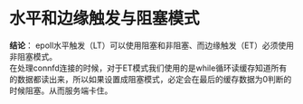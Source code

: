 # 水平和边缘触发与阻塞模式
**结论**： epoll水平触发（LT）可以使用阻塞和非阻塞、而边缘触发（ET）必须使用非阻塞模式。  
在处理connfd连接的时候，对于ET模式我们使用的是while循环读缓存知道所有的数据都读出来，所以如果设置成阻塞模式，必定会在最后的缓存数据为0判断的时候阻塞。从而服务端卡住。